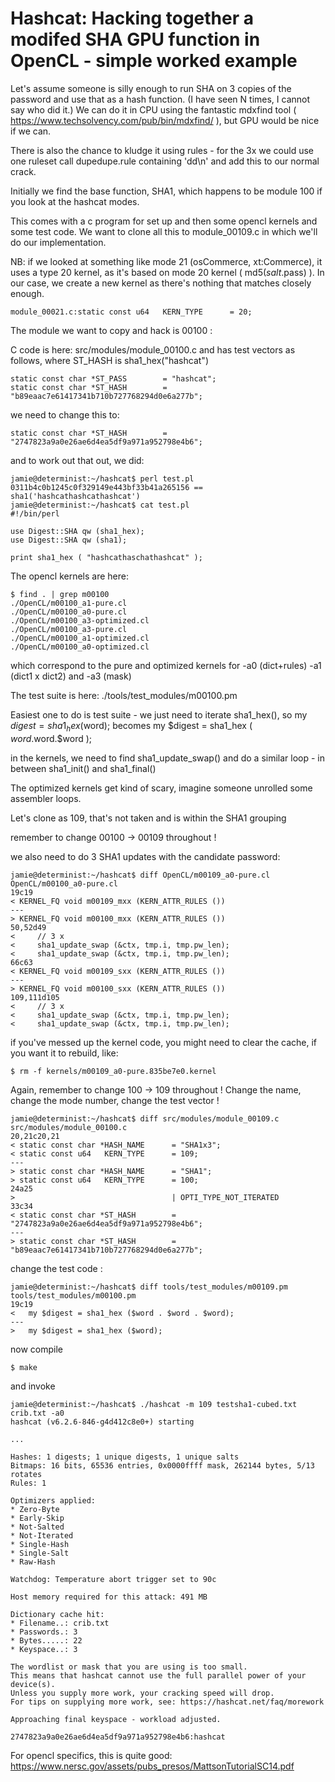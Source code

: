# Hashcat: Hacking together a modifed SHA GPU function in OpenCL - simple worked example 

Let's assume someone is silly enough to run SHA on 3 copies of the
password and use that as a hash function. (I have seen N times, I 
cannot say who did it.) We can do it in CPU using the fantastic 
mdxfind tool ( https://www.techsolvency.com/pub/bin/mdxfind/ ), but GPU
would be nice if we can.

There is also the chance to kludge it using rules - for the 3x we
could use one ruleset call dupedupe.rule containing 'dd\n' and add
this to our normal crack.

Initially we find the base function, SHA1, which happens to be module
100 if you look at the hashcat modes.

This comes with a c program for set up and then some opencl kernels
and some test code. We want to clone all this to module_00109.c in
which we'll do our implementation.

NB: if we looked at something like mode 21 (osCommerce, xt:Commerce),
it uses a type 20 kernel, as it's based on mode 20 kernel (
md5($salt.$pass) ). In our case, we create a new kernel as there's
nothing that matches closely enough. 

  ```
module_00021.c:static const u64   KERN_TYPE      = 20;
  ```

The module we want to copy and hack is 00100 :

C code is here: src/modules/module_00100.c and has test vectors as follows, where ST_HASH is sha1_hex("hashcat") 

```
static const char *ST_PASS        = "hashcat";
static const char *ST_HASH        = "b89eaac7e61417341b710b727768294d0e6a277b";
```

we need to change this to: 

```
static const char *ST_HASH        = "2747823a9a0e26ae6d4ea5df9a971a952798e4b6";
```

and to work out that out, we did:

```
jamie@determinist:~/hashcat$ perl test.pl
0311b4c0b1245c0f329149e443bf33b41a265156 == sha1('hashcathashcathashcat')
jamie@determinist:~/hashcat$ cat test.pl
#!/bin/perl

use Digest::SHA qw (sha1_hex);
use Digest::SHA qw (sha1);

print sha1_hex ( "hashcathaschathashcat" );
```

The opencl kernels are here: 

```
$ find . | grep m00100
./OpenCL/m00100_a1-pure.cl
./OpenCL/m00100_a0-pure.cl
./OpenCL/m00100_a3-optimized.cl
./OpenCL/m00100_a3-pure.cl
./OpenCL/m00100_a1-optimized.cl
./OpenCL/m00100_a0-optimized.cl
```

which correspond to the pure and optimized kernels for -a0 (dict+rules) -a1 (dict1 x dict2) and -a3 (mask)

The test suite is here:
./tools/test_modules/m00100.pm


Easiest one to do is test suite - we just need to iterate sha1_hex(),
so
  my $digest = sha1_hex ($word);
becomes
  my $digest = sha1_hex ( $word.$word.$word );

in the kernels, we need to find sha1_update_swap() and do a similar
loop - in between sha1_init() and sha1_final()

The optimized kernels get kind of scary, imagine someone unrolled some
assembler loops.

Let's clone as 109, that's not taken and is within the SHA1 grouping


remember to change 00100 -> 00109 throughout !

we also need to do 3 SHA1 updates with the candidate password:

```
jamie@determinist:~/hashcat$ diff OpenCL/m00109_a0-pure.cl OpenCL/m00100_a0-pure.cl
19c19
< KERNEL_FQ void m00109_mxx (KERN_ATTR_RULES ())
---
> KERNEL_FQ void m00100_mxx (KERN_ATTR_RULES ())
50,52d49
<     // 3 x
<     sha1_update_swap (&ctx, tmp.i, tmp.pw_len);
<     sha1_update_swap (&ctx, tmp.i, tmp.pw_len);
66c63
< KERNEL_FQ void m00109_sxx (KERN_ATTR_RULES ())
---
> KERNEL_FQ void m00100_sxx (KERN_ATTR_RULES ())
109,111d105
<     // 3 x
<     sha1_update_swap (&ctx, tmp.i, tmp.pw_len);
<     sha1_update_swap (&ctx, tmp.i, tmp.pw_len);
```

if you've messed up the kernel code, you might need to clear the
cache, if you want it to rebuild, like:

```
$ rm -f kernels/m00109_a0-pure.835be7e0.kernel
```

Again, remember to change 100 -> 109 throughout !
Change the name, change the mode number, change the test vector !

```
jamie@determinist:~/hashcat$ diff src/modules/module_00109.c  src/modules/module_00100.c
20,21c20,21
< static const char *HASH_NAME      = "SHA1x3";
< static const u64   KERN_TYPE      = 109;
---
> static const char *HASH_NAME      = "SHA1";
> static const u64   KERN_TYPE      = 100;
24a25
>                                   | OPTI_TYPE_NOT_ITERATED
33c34
< static const char *ST_HASH        = "2747823a9a0e26ae6d4ea5df9a971a952798e4b6";
---
> static const char *ST_HASH        = "b89eaac7e61417341b710b727768294d0e6a277b";
```

change the test code : 

```
jamie@determinist:~/hashcat$ diff tools/test_modules/m00109.pm tools/test_modules/m00100.pm
19c19
<   my $digest = sha1_hex ($word . $word . $word);
---
>   my $digest = sha1_hex ($word);
```

now compile

```
$ make
```

and invoke

```
jamie@determinist:~/hashcat$ ./hashcat -m 109 testsha1-cubed.txt crib.txt -a0
hashcat (v6.2.6-846-g4d412c8e0+) starting

...

Hashes: 1 digests; 1 unique digests, 1 unique salts
Bitmaps: 16 bits, 65536 entries, 0x0000ffff mask, 262144 bytes, 5/13 rotates
Rules: 1

Optimizers applied:
* Zero-Byte
* Early-Skip
* Not-Salted
* Not-Iterated
* Single-Hash
* Single-Salt
* Raw-Hash

Watchdog: Temperature abort trigger set to 90c

Host memory required for this attack: 491 MB

Dictionary cache hit:
* Filename..: crib.txt
* Passwords.: 3
* Bytes.....: 22
* Keyspace..: 3

The wordlist or mask that you are using is too small.
This means that hashcat cannot use the full parallel power of your device(s).
Unless you supply more work, your cracking speed will drop.
For tips on supplying more work, see: https://hashcat.net/faq/morework

Approaching final keyspace - workload adjusted.

2747823a9a0e26ae6d4ea5df9a971a952798e4b6:hashcat
```

For opencl specifics, this is quite good: https://www.nersc.gov/assets/pubs_presos/MattsonTutorialSC14.pdf

